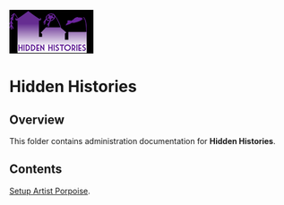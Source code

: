 ![Hidden Histories Logo](/images/hiddenhistories-logo.png)
# Hidden Histories

## Overview
This folder contains administration documentation for **Hidden Histories**.

## Contents
[Setup Artist Porpoise](/administration/index.html#!SetupArtistPorpoise.md).

